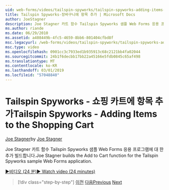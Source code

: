 ```yaml
---
uid: web-forms/videos/tailspin-spyworks/tailspin-spyworks-adding-items-to-the-shopping-cart
title: Tailspin Spyworks-장바구니에 항목 추가 | Microsoft Docs
author: JoeStagner
description: Joe Stagner 카트 함수 Tailspin Spyworks 샘플 Web Forms 응용 프로그램에 대 한 추가 빌드합니다.
ms.author: riande
ms.date: 06/29/2010
ms.assetid: a408449b-4fc5-4659-8bb6-801404cfbd8f
msc.legacyurl: /web-forms/videos/tailspin-spyworks/tailspin-spyworks-adding-items-to-the-shopping-cart
msc.type: video
ms.openlocfilehash: 0901cc3c7933ed1b935913c68c2121bb4fa02044
ms.sourcegitcommit: 24b1f6decbb17bb22a45166e5fdb0845c65af498
ms.translationtype: MT
ms.contentlocale: ko-KR
ms.lasthandoff: 03/01/2019
ms.locfileid: "57048840"
---
```

<a name="tailspin-spyworks---adding-items-to-the-shopping-cart"></a><span data-ttu-id="5ea77-103">Tailspin Spyworks - 쇼핑 카트에 항목 추가</span><span class="sxs-lookup"><span data-stu-id="5ea77-103">Tailspin Spyworks - Adding Items to the Shopping Cart</span></span>
====================
<span data-ttu-id="5ea77-104">[Joe Stagner](https://github.com/JoeStagner)</span><span class="sxs-lookup"><span data-stu-id="5ea77-104">by [Joe Stagner](https://github.com/JoeStagner)</span></span>

<span data-ttu-id="5ea77-105">Joe Stagner 카트 함수 Tailspin Spyworks 샘플 Web Forms 응용 프로그램에 대 한 추가 빌드합니다.</span><span class="sxs-lookup"><span data-stu-id="5ea77-105">Joe Stagner builds the Add to Cart function for the Tailspin Spyworks sample Web Forms application.</span></span>

[<span data-ttu-id="5ea77-106">&#9654;비디오 (24 분)</span><span class="sxs-lookup"><span data-stu-id="5ea77-106">&#9654; Watch video (24 minutes)</span></span>](https://channel9.msdn.com/Blogs/ASP-NET-Site-Videos/tailspin-spyworks-adding-items-to-the-shopping-cart)

> [!div class="step-by-step"]
> <span data-ttu-id="5ea77-107">[이전](tailspin-spyworks-display-per-product-details.md)
> [다음](tailspin-spyworks-display-shopping-cart.md)</span><span class="sxs-lookup"><span data-stu-id="5ea77-107">[Previous](tailspin-spyworks-display-per-product-details.md)
[Next](tailspin-spyworks-display-shopping-cart.md)</span></span>
